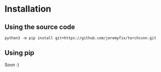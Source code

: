 # Installation

## Using the source code

```
python3 -m pip install git+https://github.com/jeremyfix/torchcvnn.git
```

## Using pip

Soon :)
